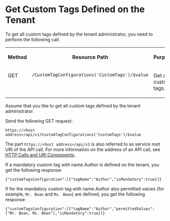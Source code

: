 <!-- loioa9473749d6214beca8007f808ebed8ef -->

# Get Custom Tags Defined on the Tenant



To get all custom tags defined by the tenant administrator, you need to perform the following call:


<table>
<tr>
<th valign="top">

Method

</th>
<th valign="top">

Resource Path

</th>
<th valign="top">

Purpose

</th>
</tr>
<tr>
<td valign="top">

GET

</td>
<td valign="top">

`​/CustomTagConfigurations('CustomTags')/$value` 

</td>
<td valign="top">

Get all custom tags.

</td>
</tr>
</table>

Assume that you like to get all custom tags defined by the tenant administrator.

Send the following GET request:

`https://<host address>/api/v1/CustomTagConfigurations('CustomTags')/$value`

The part `https://<host address>/api/v1` is also referred to as service root URI of the API call. For more information on the address of an API call, see [HTTP Calls and URI Components](http-calls-and-uri-components-ca75e12.md).

If a mandatory custom tag with name *Author* is defined on the tenant, you get the following response:

```
{"customTagsConfiguration":[{"tagName":"Author","isMandatory":true}]}
```

If for the mandatory custom tag with name *Author* also permitted values \(for example, `Mr. Bean` and `Ms. Bean`\) are defined, you get the following response:

```
{"customTagsConfiguration":[{"tagName":"Author","permittedValues":["Mr. Bean, Ms. Bean"],"isMandatory":true}]}
```

